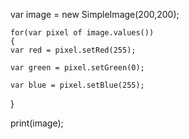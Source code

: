 	
var image = new SimpleImage(200,200);

	for(var pixel of image.values())
	{
    var red = pixel.setRed(255);
    
	var green = pixel.setGreen(0);
    
	var blue = pixel.setBlue(255);
	
}
	
print(image);

